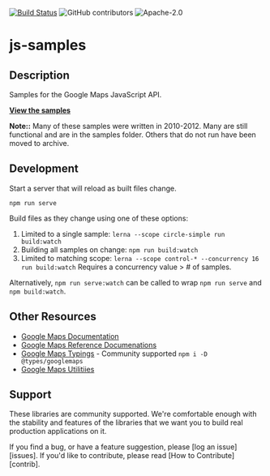 [![Build Status](https://travis-ci.org/googlemaps/js-samples.svg?branch=master)](https://travis-ci.org/googlemaps/js-samples)
![GitHub contributors](https://img.shields.io/github/contributors/googlemaps/js-samples)
![Apache-2.0](https://img.shields.io/badge/license-Apache-blue)

js-samples
==========

## Description
Samples for the Google Maps JavaScript API.

**[View the samples](https://geo-devrel-259418.firebaseapp.com/)**

**Note::** Many of these samples were written in 2010-2012. Many are still functional and are in the samples folder. Others that do not run have been moved to archive.

## Development

Start a server that will reload as built files change.

```
npm run serve
```

Build files as they change using one of these options:
1. Limited to a single sample: `lerna --scope circle-simple run build:watch`
2. Building all samples on change: `npm run build:watch`
3. Limited to matching scope: `lerna --scope control-* --concurrency 16 run build:watch` Requires a concurrency value > # of samples.

Alternatively, `npm run serve:watch` can be called to wrap `npm run serve` and `npm build:watch`.

## Other Resources
- [Google Maps Documentation](https://developers.google.com/maps/documentation/javascript/tutorial)
- [Google Maps Reference Documenations](https://developers.google.com/maps/documentation/javascript/reference/)
- [Google Maps Typings](https://github.com/DefinitelyTyped/DefinitelyTyped/tree/master/types/googlemaps) - Community supported `npm i -D @types/googlemaps`
- [Google Maps Utilitiies](https://github.com/googlemaps/v3-utility-library)

## Support

These libraries are community supported. We're comfortable enough with the stability and features of
the libraries that we want you to build real production applications on it.

If you find a bug, or have a feature suggestion, please [log an issue][issues]. If you'd like to
contribute, please read [How to Contribute][contrib].
